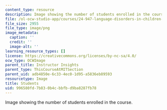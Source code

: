 ```yaml
---
content_type: resource
description: Image showing the number of students enrolled in the course.
file: /ol-ocw-studio-app/courses/24-947-language-disorders-in-children-spring-2013/996580fd7b830b4cbbfbd9ba8287fb78_24-947_stat-students.png
file_size: 2955
file_type: image/png
image_metadata:
  caption: ''
  credit: ''
  image-alt: ''
learning_resource_types: []
license: https://creativecommons.org/licenses/by-nc-sa/4.0/
ocw_type: OCWImage
parent_title: Instructor Insights
parent_type: ThisCourseAtMITSection
parent_uid: adb4850e-6c33-4ec0-1d95-a5836eb89593
resourcetype: Image
title: Students
uid: 996580fd-7b83-0b4c-bbfb-d9ba8287fb78
---
```

Image showing the number of students enrolled in the course.